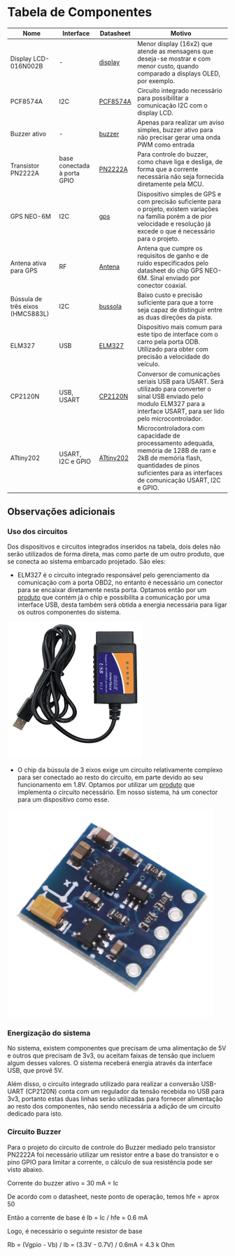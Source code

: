 # Tabela de Componentes

| Nome | Interface | Datasheet | Motivo |
|--|--|--|--|
| Display LCD-016N002B | - |  [display](https://www.vishay.com/docs/37484/lcd016n002bcfhet.pdf) | Menor display (16x2) que atende as mensagens que deseja-se mostrar e com menor custo, quando comparado a displays OLED, por exemplo. |
| PCF8574A | I2C | [PCF8574A](https://www.ti.com/lit/ds/symlink/pcf8574a.pdf) | Circuito integrado necessário para possibilitar a comunicação I2C com o display LCD. |
| Buzzer ativo | - | [buzzer](datasheets/DatasheetBuzzer.pdf) | Apenas para realizar um aviso simples, buzzer ativo para não precisar gerar uma onda PWM como entrada |
| Transistor PN2222A | base conectada à porta GPIO | [PN2222A](https://users.ece.utexas.edu/~valvano/Datasheets/PN2222-D.pdf) | Para controle do buzzer, como chave liga e desliga, de forma que a corrente necessária não seja fornecida diretamente pela MCU. |
| GPS NEO-6M | I2C | [gps](https://content.u-blox.com/sites/default/files/products/documents/NEO-6_DataSheet_%28GPS.G6-HW-09005%29.pdf) | Dispositivo simples de GPS e com precisão suficiente para o projeto, existem variações na família porém a de pior velocidade e resolução já excede o que é necessário para o projeto. |
| Antena ativa para GPS | RF | [Antena](https://www.mouser.com/datasheet/2/447/Yageo_04_18_2024_ANT1212JB27B1575A-3440976.pdf) | Antena que cumpre os requisitos de ganho e de ruído especificados pelo datasheet do chip GPS NEO-6M. Sinal enviado por conector coaxial. |
| Bússula de três eixos (HMC5883L) | I2C | [bussola](datasheets/DatasheetBussola.PDF) | Baixo custo e precisão suficiente para que a torre seja capaz de distinguir entre as duas direções da pista. |
| ELM327 | USB | [ELM327](datasheets/DatasheetELM327.PDF) | Dispositivo mais comum para este tipo de interface com o carro pela porta ODB. Utilizado para obter com precisão a velocidade do veículo. |
| CP2120N | USB, USART | [CP2120N](https://www.mouser.com/datasheet/2/368/cp2102n_datasheet-1634912.pdf) | Conversor de comunicações seriais USB para USART. Será utilizado para converter o sinal USB enviado pelo modulo ELM327 para a interface USART, para ser lido pelo microcontrolador. |
| ATtiny202 | USART, I2C e GPIO | [ATtiny202](https://ww1.microchip.com/downloads/aemDocuments/documents/MCU08/ProductDocuments/DataSheets/ATtiny202-04-402-04-06-Auto-DataSheet-DS40002159A.pdf) | Microcontroladora com capacidade de processamento adequada, memória de 128B de ram e 2kB de memória flash, quantidades de pinos suficientes para as interfaces de comunicação USART, I2C e GPIO. |

## Observações adicionais

### Uso dos circuitos
Dos dispositivos e circuitos integrados inseridos na tabela, dois deles não serão utilizados de forma direta, mas como parte de um outro produto, que se conecta ao sistema embarcado projetado. São eles:

- ELM327 é o circuito integrado responsável pelo gerenciamento da comunicação com a porta OBD2, no entanto é necessário um conector para se encaixar diretamente nesta porta. Optamos então por um [produto](https://pt.aliexpress.com/item/1005004078281314.html) que contém já o chip e possibilita a comunicação por uma interface USB, desta também será obtida a energia necessária para ligar os outros componentes do sistema.

![Produto ELM327, interface USB](images/produto_elm327.png)

- O chip da bússula de 3 eixos exige um circuito relativamente complexo para ser conectado ao resto do circuito, em parte devido ao seu funcionamento em 1.8V. Optamos por utilizar um [produto](https://pt.aliexpress.com/item/1005006291063452.html) que implementa o circuito necessário. Em nosso sistema, há um conector para um dispositivo como esse.

![Circuito com chip da bússula de 3 eixos](images/produto_bussula.png)

### Energização do sistema

No sistema, existem componentes que precisam de uma alimentação de 5V e outros que precisam de 3v3, ou aceitam faixas de tensão que incluem algum desses valores. O sistema receberá energia através da interface USB, que provê 5V.

Além disso, o circuito integrado utilizado para realizar a conversão USB-UART (CP2120N) conta com um regulador da tensão recebida no USB para 3v3, portanto estas duas linhas serão utilizadas para fornecer alimentação ao resto dos componentes, não sendo necessária a adição de um circuito dedicado para isto.

### Circuito Buzzer

Para o projeto do circuito de controle do Buzzer mediado pelo transistor PN2222A foi necessário utilizar um resistor entre a base do transistor e o pino GPIO para limitar a corrente, o cálculo de sua resistência pode ser visto abaixo.

Corrente do buzzer ativo = 30 mA = Ic

De acordo com o datasheet, neste ponto de operação, temos hfe = aprox 50

Então a corrente de base é Ib = Ic / hfe = 0.6 mA

Logo, é necessário o seguinte resistor de base

Rb = (Vgpio - Vb) / Ib = (3.3V - 0.7V) / 0.6mA = 4.3 k Ohm
